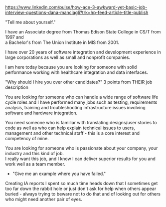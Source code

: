 
https://www.linkedin.com/pulse/how-ace-3-awkward-yet-basic-job-interview-questions-dana-manciagli?trk=hp-feed-article-title-publish

"Tell me about yourself."  

I have an Associate degree from Thomas Edison State College in CS/T from 1997 and  
a Bachelor's from The Union Institute in MIS from 2001.  

I have over 20 years of software integration and development experience in large corporations as well as small and nonprofit companies.  

I am here today because you are looking for someone with solid performance working with healthcare integration and data interfaces.  


"Why should I hire you over other candidates?" 3 points from THEIR job description   

You are looking for someone who can handle a wide range of software life cycle roles and I have performed many jobs such as testing,   requirements analysis, training and troubleshooting infrastructure issues involving software and hardware integration.   
  
You need someone who is familiar with translating designs/user stories to code as well as who can help explain technical issues to users, management and other technical staff - this is a core interest and competency of mine.   

You are looking for someone who is passionate about your company, your industry and this kind of job.  
I really want this job, and I know I can deliver superior results for you and work well as a team member.  
  
* "Give me an example where you have failed."   

Creating IA reports I spent so much time heads down that I sometimes get too far down the rabbit hole or just don't ask for help when others appear buried - always trying to beware not to do that and of looking out for others who might need another pair of eyes. 

 

